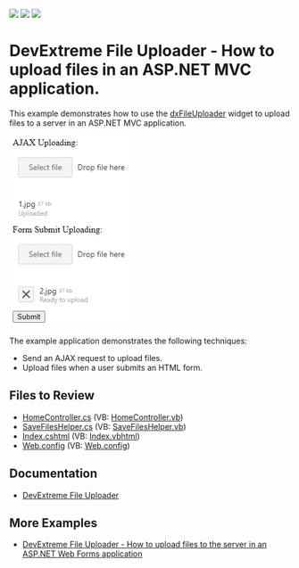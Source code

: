 <!-- default badges list -->
![](https://img.shields.io/endpoint?url=https://codecentral.devexpress.com/api/v1/VersionRange/128584324/15.2.7%2B)
[![](https://img.shields.io/badge/Open_in_DevExpress_Support_Center-FF7200?style=flat-square&logo=DevExpress&logoColor=white)](https://supportcenter.devexpress.com/ticket/details/T365089)
[![](https://img.shields.io/badge/📖_How_to_use_DevExpress_Examples-e9f6fc?style=flat-square)](https://docs.devexpress.com/GeneralInformation/403183)
<!-- default badges end -->
<!-- default file list -->
# DevExtreme File Uploader - How to upload files in an ASP.NET MVC application.

This example demonstrates how to use the [dxFileUploader](https://js.devexpress.com/Documentation/ApiReference/UI_Components/dxFileUploader/) widget to upload files to a server in an ASP.NET MVC application. 

![](dxfileuploader.png)

The example application demonstrates the following techniques:

- Send an AJAX request to upload files.
- Upload files when a user submits an HTML form.

## Files to Review

- [HomeController.cs](./CS/Upload/Controllers/HomeController.cs) (VB: [HomeController.vb](./VB/Upload/Controllers/HomeController.vb))
- [SaveFilesHelper.cs](./CS/Upload/Helpers/SaveFilesHelper.cs) (VB: [SaveFilesHelper.vb](./VB/Upload/Helpers/SaveFilesHelper.vb))
- [Index.cshtml](./CS/Upload/Views/Home/Index.cshtml) (VB: [Index.vbhtml](./VB/Upload/Views/Home/Index.vbhtml))
- [Web.config](./CS/Upload/Web.config) (VB: [Web.config](./VB/Upload/Web.config))

## Documentation

- [DevExtreme File Uploader](https://js.devexpress.com/Documentation/ApiReference/UI_Components/dxFileUploader/)

## More Examples

- [DevExtreme File Uploader - How to upload files to the server in an ASP.NET Web Forms application](https://www.devexpress.com/Support/Center/p/T365088)

